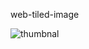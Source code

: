 web-tiled-image

![thumbnal](https://github.com/cruft-ninja/web-tiled-image/blob/master/0001/tiles/0_0_0.jpg)





